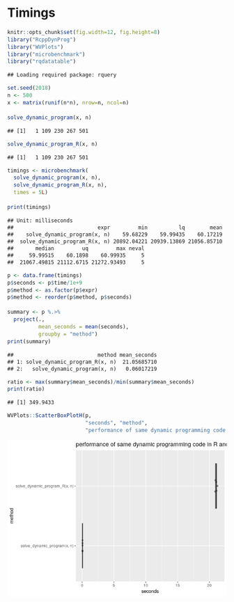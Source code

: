 Timings
================

``` r
knitr::opts_chunk$set(fig.width=12, fig.height=8) 
library("RcppDynProg")
library("WVPlots")
library("microbenchmark")
library("rqdatatable")
```

    ## Loading required package: rquery

``` r
set.seed(2018)
n <- 500
x <- matrix(runif(n*n), nrow=n, ncol=n)

solve_dynamic_program(x, n)
```

    ## [1]   1 109 230 267 501

``` r
solve_dynamic_program_R(x, n)
```

    ## [1]   1 109 230 267 501

``` r
timings <- microbenchmark(
  solve_dynamic_program(x, n),
  solve_dynamic_program_R(x, n),
  times = 5L)

print(timings)
```

    ## Unit: milliseconds
    ##                           expr         min          lq        mean
    ##    solve_dynamic_program(x, n)    59.68229    59.99435    60.17219
    ##  solve_dynamic_program_R(x, n) 20892.04221 20939.13869 21056.85710
    ##       median         uq         max neval
    ##     59.99515    60.1898    60.99935     5
    ##  21067.49815 21112.6715 21272.93493     5

``` r
p <- data.frame(timings)
p$seconds <- p$time/1e+9
p$method <- as.factor(p$expr)
p$method <- reorder(p$method, p$seconds)

summary <- p %.>%
  project(., 
          mean_seconds = mean(seconds),
          groupby = "method")
print(summary)
```

    ##                           method mean_seconds
    ## 1: solve_dynamic_program_R(x, n)  21.05685710
    ## 2:   solve_dynamic_program(x, n)   0.06017219

``` r
ratio <- max(summary$mean_seconds)/min(summary$mean_seconds)
print(ratio)
```

    ## [1] 349.9433

``` r
WVPlots::ScatterBoxPlotH(p, 
                         "seconds", "method", 
                         "performance of same dynamic programming code in R and Rcpp (C++)")
```

![](Timings_files/figure-markdown_github/unnamed-chunk-1-1.png)
